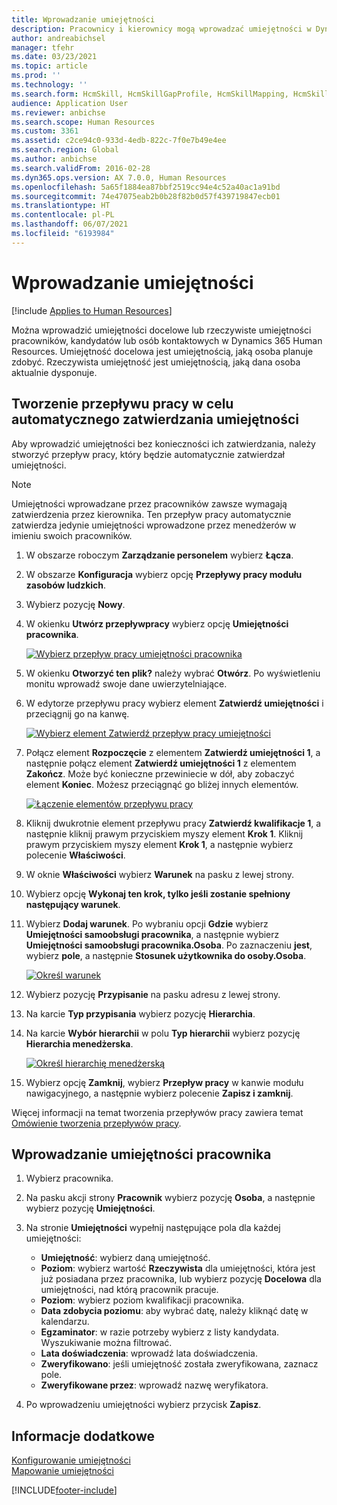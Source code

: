 ```yaml
---
title: Wprowadzanie umiejętności
description: Pracownicy i kierownicy mogą wprowadzać umiejętności w Dynamics 365 Human Resources.
author: andreabichsel
manager: tfehr
ms.date: 03/23/2021
ms.topic: article
ms.prod: ''
ms.technology: ''
ms.search.form: HcmSkill, HcmSkillGapProfile, HcmSkillMapping, HcmSkillType, HcmEmployeeDevelopmentWorkspace
audience: Application User
ms.reviewer: anbichse
ms.search.scope: Human Resources
ms.custom: 3361
ms.assetid: c2ce94c0-933d-4edb-822c-7f0e7b49e4ee
ms.search.region: Global
ms.author: anbichse
ms.search.validFrom: 2016-02-28
ms.dyn365.ops.version: AX 7.0.0, Human Resources
ms.openlocfilehash: 5a65f1884ea87bbf2519cc94e4c52a40ac1a91bd
ms.sourcegitcommit: 74e47075eab2b0b28f82b0d57f439719847ecb01
ms.translationtype: HT
ms.contentlocale: pl-PL
ms.lasthandoff: 06/07/2021
ms.locfileid: "6193984"
---
```

# <a name="enter-skills"></a>Wprowadzanie umiejętności

[!include [Applies to Human Resources](../includes/applies-to-hr.md)]

Można wprowadzić umiejętności docelowe lub rzeczywiste umiejętności pracowników, kandydatów lub osób kontaktowych w Dynamics 365 Human Resources. Umiejętność docelowa jest umiejętnością, jaką osoba planuje zdobyć. Rzeczywista umiejętność jest umiejętnością, jaką dana osoba aktualnie dysponuje.

## <a name="create-a-workflow-to-auto-approve-skills"></a>Tworzenie przepływu pracy w celu automatycznego zatwierdzania umiejętności

Aby wprowadzić umiejętności bez konieczności ich zatwierdzania, należy stworzyć przepływ pracy, który będzie automatycznie zatwierdzał umiejętności.

> [!NOTE]
> Umiejętności wprowadzane przez pracowników zawsze wymagają zatwierdzenia przez kierownika. Ten przepływ pracy automatycznie zatwierdza jedynie umiejętności wprowadzone przez menedżerów w imieniu swoich pracowników.

1. W obszarze roboczym **Zarządzanie personelem** wybierz **Łącza**.

2. W obszarze **Konfiguracja** wybierz opcję **Przepływy pracy modułu zasobów ludzkich**.

3. Wybierz pozycję **Nowy**.

4. W okienku **Utwórz przepływpracy** wybierz opcję **Umiejętności pracownika**.

   [![Wybierz przepływ pracy umiejętności pracownika](media/hr-develop-skills-new-workflow.png)](media/hr-develop-skills-new-workflow.png)

5. W okienku **Otworzyć ten plik?** należy wybrać **Otwórz**. Po wyświetleniu monitu wprowadź swoje dane uwierzytelniające.

6. W edytorze przepływu pracy wybierz element **Zatwierdź umiejętności** i przeciągnij go na kanwę.

   [![Wybierz element Zatwierdź przepływ pracy umiejętności](media/hr-develop-skills-element.png)](media/hr-develop-skills-element.png)

7. Połącz element **Rozpoczęcie** z elementem **Zatwierdź umiejętności 1**, a następnie połącz element **Zatwierdź umiejętności 1** z elementem **Zakończ**. Może być konieczne przewiniecie w dół, aby zobaczyć element **Koniec**. Możesz przeciągnąć go bliżej innych elementów.

   [![Łączenie elementów przepływu pracy](media/hr-develop-skills-connect-elements.png)](media/hr-develop-skills-connect-elements.png)

8. Kliknij dwukrotnie element przepływu pracy **Zatwierdź kwalifikacje 1**, a następnie kliknij prawym przyciskiem myszy element **Krok 1**. Kliknij prawym przyciskiem myszy element **Krok 1**, a następnie wybierz polecenie **Właściwości**.

9. W oknie **Właściwości** wybierz **Warunek** na pasku z lewej strony.

10. Wybierz opcję **Wykonaj ten krok, tylko jeśli zostanie spełniony następujący warunek**.

11. Wybierz **Dodaj warunek**. Po wybraniu opcji **Gdzie** wybierz **Umiejętności samoobsługi pracownika**, a następnie wybierz **Umiejętności samoobsługi pracownika.Osoba**. Po zaznaczeniu **jest**, wybierz **pole**, a następnie **Stosunek użytkownika do osoby.Osoba**.

    [![Określ warunek](media/hr-develop-skills-condition.png)](media/hr-develop-skills-condition.png)

12. Wybierz pozycję **Przypisanie** na pasku adresu z lewej strony.

13. Na karcie **Typ przypisania** wybierz pozycję **Hierarchia**.

14. Na karcie **Wybór hierarchii** w polu **Typ hierarchii** wybierz pozycję **Hierarchia menedżerska**.

    [![Określ hierarchię menedżerską](media/hr-develop-skills-hierarchy.png)](media/hr-develop-skills-hierarchy.png)

15. Wybierz opcję **Zamknij**, wybierz **Przepływ pracy** w kanwie modułu nawigacyjnego, a następnie wybierz polecenie **Zapisz i zamknij**.

Więcej informacji na temat tworzenia przepływów pracy zawiera temat [Omówienie tworzenia przepływów pracy](../fin-ops-core/fin-ops/organization-administration/overview-workflow-system.md?toc=/dynamics365/human-resources/toc.json).

## <a name="enter-skills-for-a-worker"></a>Wprowadzanie umiejętności pracownika

1. Wybierz pracownika.

2. Na pasku akcji strony **Pracownik** wybierz pozycję **Osoba**, a następnie wybierz pozycję **Umiejętności**.

3. Na stronie **Umiejętności** wypełnij następujące pola dla każdej umiejętności:

   - **Umiejętność**: wybierz daną umiejętność.
   - **Poziom**: wybierz wartość **Rzeczywista** dla umiejętności, która jest już posiadana przez pracownika, lub wybierz pozycję **Docelowa** dla umiejętności, nad którą pracownik pracuje.
   - **Poziom**: wybierz poziom kwalifikacji pracownika.
   - **Data zdobycia poziomu**: aby wybrać datę, należy kliknąć datę w kalendarzu.
   - **Egzaminator**: w razie potrzeby wybierz z listy kandydata. Wyszukiwanie można filtrować.
   - **Lata doświadczenia**: wprowadź lata doświadczenia.
   - **Zweryfikowano**: jeśli umiejętność została zweryfikowana, zaznacz pole.
   - **Zweryfikowane przez**: wprowadź nazwę weryfikatora.

4. Po wprowadzeniu umiejętności wybierz przycisk **Zapisz**.

## <a name="see-also"></a>Informacje dodatkowe

[Konfigurowanie umiejętności](hr-develop-skills.md)<br>
[Mapowanie umiejętności](hr-develop-map-skills.md)

[!INCLUDE[footer-include](../includes/footer-banner.md)]